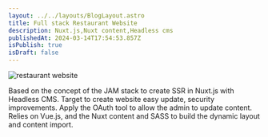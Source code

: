 ```yaml
---
layout: ../../layouts/BlogLayout.astro
title: Full stack Restaurant Website
description: Nuxt.js,Nuxt content,Headless cms
publishedAt: 2024-03-14T17:54:53.857Z
isPublish: true
isDraft: false
---
```

![restaurant website](/images/restaurant1.gif "restaurant website")

Based on the concept of the JAM stack to create SSR in Nuxt.js with Headless CMS. Target to create website easy update, security improvements. Apply the OAuth tool to allow the admin to update content. 
Relies on Vue.js, and the Nuxt content and SASS to build the dynamic layout and content import.